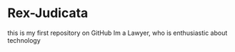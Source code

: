 # Rex-Judicata
this is my first repository on GitHub
Im a Lawyer, who is enthusiastic about technology
